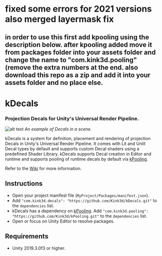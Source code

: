 # fixed some errors for 2021 versions also merged layermask fix
## in order to use this first add kpooling using the description below. after kpooling added move it from packages folder into your assets folder and change the name to "com.kink3d.pooling" (remove the extra numbers at the end. also download this repo as a zip and add it into your assets folder and no place else.
# kDecals
### Projection Decals for Unity's Universal Render Pipeline.

![alt text](https://github.com/Kink3d/kDecals/wiki/Images/Home00.png?raw=true)
*An example of Decals in a scene.*

kDecals is a system for definition, placement and rendering of projection Decals in Unity's Universal Render Pipeline. It comes with Lit and Unlit Decal types by default and supports custom Decal shaders using a predefined Shader Library. kDecals supports Decal creation in Editor and runtime and supports pooling of runtime decals by default via [kPooling](https://github.com/Kink3d/kPooling).

Refer to the [Wiki](https://github.com/Kink3d/kDecals/wiki/Home) for more information.

## Instructions
- Open your project manifest file (`MyProject/Packages/manifest.json`).
- Add `"com.kink3d.decals": "https://github.com/Kink3d/kDecals.git"` to the `dependencies` list.
- kDecals has a dependency on [kPooling](https://github.com/Kink3d/kPooling). Add `"com.kink3d.pooling": "https://github.com/Kink3d/kPooling.git"` to the `dependencies` list.
- Open or focus on Unity Editor to resolve packages.

## Requirements
- Unity 2019.3.0f3 or higher.